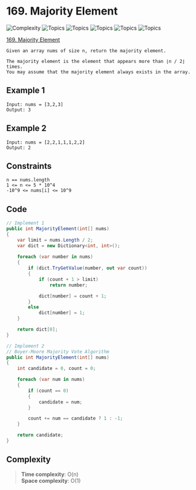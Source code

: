 # 169. Majority Element

![Complexity](https://img.shields.io/badge/easy-green)
![Topics](https://img.shields.io/badge/array-blue)
![Topics](https://img.shields.io/badge/hash_table-blue)
![Topics](https://img.shields.io/badge/divide_and_conquer-blue)
![Topics](https://img.shields.io/badge/sorting-blue)
![Topics](https://img.shields.io/badge/counting-blue)

[169. Majority Element](src/_169_Majority_Element)

```
Given an array nums of size n, return the majority element.

The majority element is the element that appears more than ⌊n / 2⌋ times. 
You may assume that the majority element always exists in the array.
```

## Example 1

```
Input: nums = [3,2,3]
Output: 3
```

## Example 2

```
Input: nums = [2,2,1,1,1,2,2]
Output: 2

```

## Constraints

```
n == nums.length
1 <= n <= 5 * 10^4
-10^9 <= nums[i] <= 10^9
```

## Code

```csharp
// Implement 1
public int MajorityElement(int[] nums)
{
    var limit = nums.Length / 2;
    var dict = new Dictionary<int, int>();
    
    foreach (var number in nums)
    {
        if (dict.TryGetValue(number, out var count))
        {
            if (count + 1 > limit)
                return number;

            dict[number] = count + 1;
        }
        else
            dict[number] = 1;
    }

    return dict[0];
}

// Implement 2
// Boyer-Moore Majority Vote Algorithm
public int MajorityElement(int[] nums)
{
    int candidate = 0, count = 0;

    foreach (var num in nums)
    {
        if (count == 0)
        {
            candidate = num;
        }

        count += num == candidate ? 1 : -1;
    }

    return candidate;
}
```

## Complexity

> **Time complexity**: O(n)  
> **Space complexity**: O(1)
